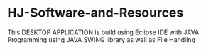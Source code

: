 # HJ-Software-and-Resources
This DESKTOP APPLICATION  is build using  Eclipse IDE  with JAVA Programming using JAVA SWING library as well as File Handling
